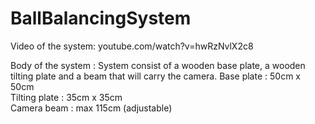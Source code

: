 # BallBalancingSystem

Video of the system: youtube.com/watch?v=hwRzNvlX2c8

Body of the system : System consist of a wooden base plate, a wooden tilting plate and a beam that will carry the camera.
Base plate : 50cm x 50cm   
Tilting plate : 35cm x 35cm     
Camera beam : max 115cm (adjustable)    

